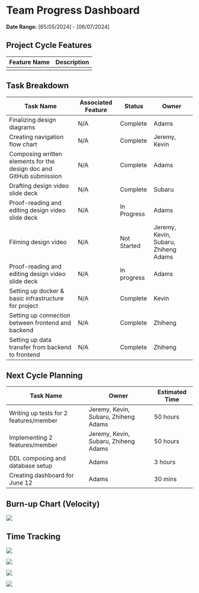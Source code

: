 # Team Progress Dashboard

**Date Range:** [65/05/2024] - [06/07/2024]

## Project Cycle Features

| Feature Name        | Description                                   |
| -------------------- | --------------------------------------------- |
|                      |                                               |
                                          

## Task Breakdown

| Task Name             | Associated Feature | Status       | Owner         | 
| ----------------------- | -------------------- | ------------ | -------------- | 
| Finalizing design diagrams        | N/A               | Complete        | Adams   |  
| Creating navigation flow chart       | N/A               | Complete        | Jeremy, Kevin   |  
| Composing written elements for the design doc and GitHub submission  | N/A               | Complete        | Adams  |  
| Drafting design video slide deck       | N/A               | Complete        | Subaru   |  
| Proof-reading and editing design video slide deck       | N/A               | In Progress        | Adams  |  
| Filming design video       | N/A               | Not Started        | Jeremy, Kevin, Subaru, Zhiheng Adams  | 
| Proof-reading and editing design video slide deck       | N/A               | In progress        | Adams  | 
| Setting up docker & basic infrastructure for project       | N/A               | Complete        | Kevin   |  
| Setting up connection between frontend and backend       | N/A               | Complete        | Zhiheng   | 
| Setting up data transfer from backend to frontend      | N/A               | Complete        | Zhiheng   | 

## Next Cycle Planning

| Task Name             | Owner         | Estimated Time |
| ----------------------- | -------------- | -------------- |
| Writing up tests for 2 features/member            | Jeremy, Kevin, Subaru, Zhiheng Adams | 50 hours |
| Implementing 2 features/member        | Jeremy, Kevin, Subaru, Zhiheng Adams | 50 hours |
| DDL composing and database setup      | Adams         |   3 hours    | 
| Creating dashboard for June 12       | Adams  | 30 mins |

## Burn-up Chart (Velocity)

![](https://github.com/UBCO-COSC499-Summer-2024/team-6-capstone-team_6ix/blob/weekly-logs/docs/weekly%20logs/Dashboards/burn%20up%20charts/burnup_chart_June_7.png)

## Time Tracking

![](https://github.com/UBCO-COSC499-Summer-2024/team-6-capstone-team_6ix/blob/weekly-logs/docs/weekly%20logs/Dashboards/Clockify%20images/Clockify_June_7_1.jpg)

![](https://github.com/UBCO-COSC499-Summer-2024/team-6-capstone-team_6ix/blob/weekly-logs/docs/weekly%20logs/Dashboards/Clockify%20images/Clockify_June_7_2.jpg)

![](https://github.com/UBCO-COSC499-Summer-2024/team-6-capstone-team_6ix/blob/weekly-logs/docs/weekly%20logs/Dashboards/Clockify%20images/Clockify_June_7_3.jpg)

![](https://github.com/UBCO-COSC499-Summer-2024/team-6-capstone-team_6ix/blob/weekly-logs/docs/weekly%20logs/Dashboards/Clockify%20images/Clockify_June_7_4.jpg)
